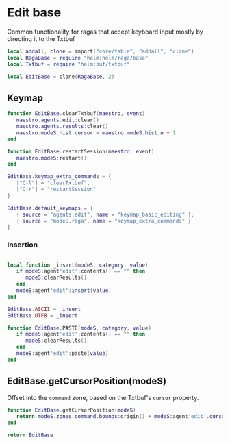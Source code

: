 # Edit base

Common functionality for ragas that accept keyboard input mostly by
directing it to the Txtbuf

```lua
local addall, clone = import("core/table", "addall", "clone")
local RagaBase = require "helm:helm/raga/base"
local Txtbuf = require "helm:buf/txtbuf"
```

```lua
local EditBase = clone(RagaBase, 2)
```


## Keymap

```lua
function EditBase.clearTxtbuf(maestro, event)
   maestro.agents.edit:clear()
   maestro.agents.results:clear()
   maestro.modeS.hist.cursor = maestro.modeS.hist.n + 1
end

function EditBase.restartSession(maestro, event)
   maestro.modeS:restart()
end

EditBase.keymap_extra_commands = {
   ["C-l"] = "clearTxtbuf",
   ["C-r"] = "restartSession"
}

EditBase.default_keymaps = {
   { source = "agents.edit", name = "keymap_basic_editing" },
   { source = "modeS.raga", name = "keymap_extra_commands" }
}
```


### Insertion

```lua

local function _insert(modeS, category, value)
   if modeS:agent'edit':contents() == "" then
      modeS:clearResults()
   end
   modeS:agent'edit':insert(value)
end

EditBase.ASCII = _insert
EditBase.UTF8 = _insert

function EditBase.PASTE(modeS, category, value)
   if modeS:agent'edit':contents() == "" then
      modeS:clearResults()
   end
   modeS:agent'edit':paste(value)
end

```


## EditBase\.getCursorPosition\(modeS\)

Offset into the `command` zone, based on the Txtbuf's `cursor` property\.

```lua
function EditBase.getCursorPosition(modeS)
   return modeS.zones.command.bounds:origin() + modeS:agent'edit'.cursor - 1
end
```


```lua
return EditBase
```